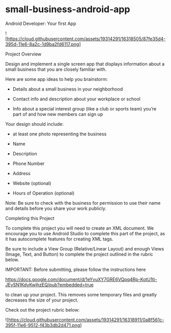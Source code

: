 # small-business-android-app

Android Developer: Your first App

![https://cloud.githubusercontent.com/assets/19314291/16318505/87fe35d4-395d-11e6-8a2c-1d9ba2fd6117.png]

Project Overview

Design and implement a single screen app that displays information about a small business that you are closely familiar with.


Here are some app ideas to help you brainstorm:

- Details about a small business in your neighborhood

- Contact info and description about your workplace or school

- Info about a special interest group (like a club or sports team) you’re part of and how new members can sign up


Your design should include:

- at least one photo representing the business

- Name

- Description

- Phone Number

- Address

- Website (optional)

- Hours of Operation (optional)


Note: Be sure to check with the business for permission to use their name and details before you share your work publicly.


Completing this Project

To complete this project you will need to create an XML document. We encourage you to use Android Studio to complete this part of the project, as it has autocomplete features for creating XML tags.

Be sure to include a View Group (Relative/Linear Layout) and enough Views (Image, Text, and Button) to complete the project outlined in the rubric below.

IMPORTANT: Before submitting, please follow the instructions here

https://docs.google.com/document/d/1eYvuXY7GRE6VQpq4Rp-KotU1ti-JEySN1KdyKwjhzEQ/pub?embedded=true

to clean up your project. This removes some temporary files and greatly decreases the size of your project.

Check out the project rubric below:

![https://cloud.githubusercontent.com/assets/19314291/16318911/0a8f561c-395f-11e6-9512-f43b3db2d471.png]
